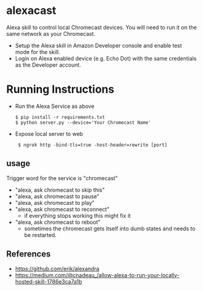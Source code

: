 # alexacast

Alexa skill to control local Chromecast devices. You will need to run it on the same network as your Chromecast.

 - Setup the Alexa skill in Amazon Developer console and enable test mode for the skill.
 - Login on Alexa enabled device (e.g. Echo Dot) with the same credentials as the Developer account.

# Running Instructions

 - Run the Alexa Service as above
   ```
   $ pip install -r requirements.txt
   $ python server.py --device='Your Chromecast Name'
   ```
 - Expose local server to web
   ```
    $ ngrok http -bind-tls=true -host-header=rewrite [port]
   ```


## usage

Trigger word for the service is "chromecast"

- "alexa, ask chromecast to skip this"
- "alexa, ask chromecast to pause"
- "alexa, ask chromecast to play"
- "alexa, ask chromecast to reconnect"
  - if everything stops working this might fix it
- "alexa, ask chromecast to reboot"
  - sometimes the chromecast gets itself into dumb states and needs to be
    restarted.


## References

- https://github.com/erik/alexandra
- https://medium.com/@cnadeau_/allow-alexa-to-run-your-locally-hosted-skill-1786e3ca7a1b
